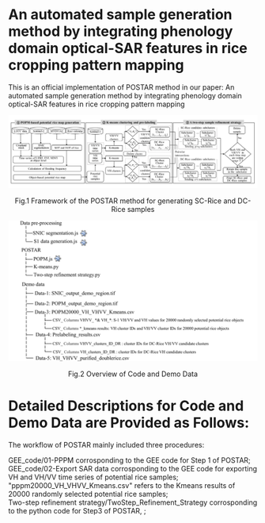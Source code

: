# An automated sample generation method by integrating phenology domain optical-SAR features in rice cropping pattern mapping
This is an official implementation of POSTAR method in our paper: An automated sample generation method by integrating phenology domain optical-SAR features in rice cropping pattern mapping

![image](https://github.com/jingya11/POSTAR/blob/main/IMAGE/IMAGE-01.jpg)
<p align="center">
Fig.1 Framework of the POSTAR method for generating SC-Rice and DC-Rice samples
</p>

![image](https://github.com/jingya11/POSTAR/blob/main/IMAGE/IMAGE-02.jpg)
<p align="center">
Fig.2 Overview of Code and Demo Data
</p>

# Detailed Descriptions for Code and Demo Data are Provided as Follows:
The workflow of POSTAR  mainly included three procedures: <br>

GEE_code/01-PPPM corrosponding to the GEE code for Step 1 of POSTAR;<br>
GEE_code/02-Export SAR data corrosponding to the GEE code for exporting VH and VH/VV time series of potential rice samples;<br>
"pppm20000_VH_VHVV_Kmeans.csv" refers to the Kmeans results of 20000 randomly selected potential rice samples;<br>
Two-step refinement strategy/TwoStep_Refinement_Strategy corrosponding to the python code for Step3 of POSTAR, ;<br>
